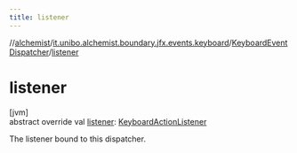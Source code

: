 ```yaml
---
title: listener
---
```

//[alchemist](../../../index.html)/[it.unibo.alchemist.boundary.jfx.events.keyboard](../index.html)/[KeyboardEventDispatcher](index.html)/[listener](listener.html)



# listener



[jvm]\
abstract override val [listener](listener.html): [KeyboardActionListener](../-keyboard-action-listener/index.html)



The listener bound to this dispatcher.




